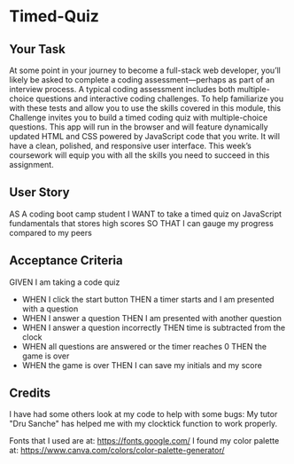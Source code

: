# Timed-Quiz

## Your Task
At some point in your journey to become a full-stack web developer, you’ll likely be asked to complete a coding assessment—perhaps as part of an interview process. A typical coding assessment includes both multiple-choice questions and interactive coding challenges.
To help familiarize you with these tests and allow you to use the skills covered in this module, this Challenge invites you to build a timed coding quiz with multiple-choice questions. This app will run in the browser and will feature dynamically updated HTML and CSS powered by JavaScript code that you write. It will have a clean, polished, and responsive user interface.
This week’s coursework will equip you with all the skills you need to succeed in this assignment.

## User Story

AS A coding boot camp student
I WANT to take a timed quiz on JavaScript fundamentals that stores high scores
SO THAT I can gauge my progress compared to my peers



## Acceptance Criteria

GIVEN I am taking a code quiz
* WHEN I click the start button
THEN a timer starts and I am presented with a question
* WHEN I answer a question
THEN I am presented with another question
* WHEN I answer a question incorrectly
THEN time is subtracted from the clock
* WHEN all questions are answered or the timer reaches 0
THEN the game is over
* WHEN the game is over
THEN I can save my initials and my score


## Credits
I have had some others look at my code to help with some bugs: 
My tutor "Dru Sanche" has helped me with my clocktick function to work properly.

Fonts that I used are at: https://fonts.google.com/ 
I found my color palette at: https://www.canva.com/colors/color-palette-generator/
